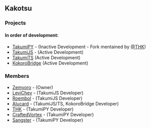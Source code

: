 <!-- 
layout: page
title: "PAGE TITLE"
permalink: /URL-PATH/
-->

## Kakotsu

### Projects
#### In order of development:
* [TakumiPY](https://github.com/ducanh2002123/Takumi) - (Inactive Development - Fork mentained by [@THK](https://github.com/ducanh2002123))
* [TakumiJS]() - (Active Development)
* [TakumiTS]() (Active Development)
* [KokoroBridge]() (Active Development)

### Members

* [Zemyoro](https://github.com/zemyoro) - (Owner)
* [LeviChev](https://github.com/levichlev) - (TakumiJS Developer)
* [Roembol](https://github.com/roembol2000) - (TakumiJS Developer)
* [Alucard](https://github.com/MinxterYT) - (TakumiJS/TS, KokoroBridge Developer)
* [THK](https://github.com/ducanh2002123) - (TakumiPY Developer)
* [CraftedVortex](https://github.com/CraftedVortex) - (TakumiPY Developer)
* [Sangster](https://github.com/Sangster-5) - (TakumiPY Developer)
